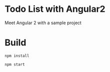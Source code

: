 # Todo List with Angular2

Meet Angular 2 with a sample project

# Build

```
npm install
```

```
npm start
```